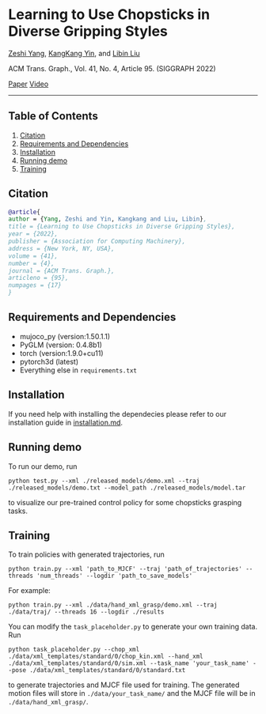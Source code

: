 # Learning to Use Chopsticks in Diverse Gripping Styles
[Zeshi Yang](https://github.com/zeshiYang),
[KangKang Yin](https://www.cs.sfu.ca/~kkyin/),
and [Libin Liu](http://libliu.info/)

ACM Trans. Graph., Vol. 41, No. 4, Article 95. (SIGGRAPH 2022)

[Paper](https://arxiv.org/abs/2205.14313)
[Video](https://www.youtube.com/watch?v=rQHzwnSdsP8)

---

## Table of Contents
1. [Citation](#citation)
1. [Requirements and Dependencies](#requirements-and-dependencies)
1. [Installation](#installation)
1. [Running demo](#running-demo)
1. [Training](#training)

## Citation
```bibtex
@article{
author = {Yang, Zeshi and Yin, Kangkang and Liu, Libin},
title = {Learning to Use Chopsticks in Diverse Gripping Styles},
year = {2022},
publisher = {Association for Computing Machinery},
address = {New York, NY, USA},
volume = {41},
number = {4},
journal = {ACM Trans. Graph.},
articleno = {95},
numpages = {17}
}
```




## Requirements and Dependencies
- mujoco_py (version:1.50.1.1)
- PyGLM (version: 0.4.8b1)
- torch (version:1.9.0+cu11)
- pytorch3d (latest)
- Everything else in `requirements.txt`

## Installation

If you need help with installing the dependecies please refer to our installation guide in [installation.md](installation.md).

## Running demo
To run our demo, run
```
python test.py --xml ./released_models/demo.xml --traj ./released_models/demo.txt --model_path ./released_models/model.tar
```
to visualize our pre-trained control policy for some chopsticks grasping tasks.

## Training
To train policies with generated trajectories, run
```
python train.py --xml 'path_to_MJCF' --traj 'path_of_trajectories' --threads 'num_threads' --logdir 'path_to_save_models'
```

For example:

```
python train.py --xml ./data/hand_xml_grasp/demo.xml --traj ./data/traj/ --threads 16 --logdir ./results
```

You can modify the `task_placeholder.py` to generate your own training data.
Run
```
python task_placeholder.py --chop_xml ./data/xml_templates/standard/0/chop_kin.xml --hand_xml ./data/xml_templates/standard/0/sim.xml --task_name 'your_task_name' --pose ./data/xml_templates/standard/0/standard.txt
```
to generate trajectories and MJCF file used for training. The generated motion files will store in `./data/your_task_name/` and the MJCF file will be in `./data/hand_xml_grasp/`.




